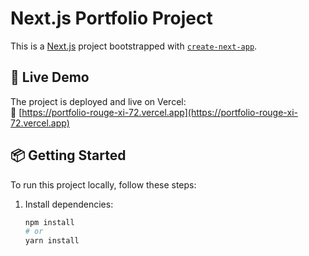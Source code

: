 # Next.js Portfolio Project

This is a [Next.js](https://nextjs.org) project bootstrapped with [`create-next-app`](https://nextjs.org/docs/app/api-reference/cli/create-next-app).

## 🚀 Live Demo

The project is deployed and live on Vercel:  
🔗 [https://portfolio-rouge-xi-72.vercel.app](https://portfolio-rouge-xi-72.vercel.app)

## 📦 Getting Started

To run this project locally, follow these steps:

1. Install dependencies:
   ```bash
   npm install
   # or
   yarn install